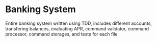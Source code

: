 # Banking System 
 Entire banking system written using TDD, includes different accounts, transfering balances, evaluating APR, command validator, command processor, command storages, and tests for each file
